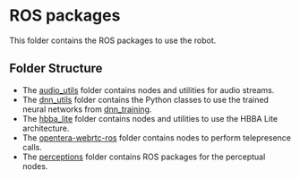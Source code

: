 # ROS packages
This folder contains the ROS packages to use the robot.

## Folder Structure
- The [audio_utils](audio_utils) folder contains nodes and utilities for audio streams.
- The [dnn_utils](dnn_utils) folder contains the Python classes to use the trained neural networks from [dnn_training](../tools/dnn_training).
- The [hbba_lite](hbba_lite) folder contains nodes and utilities to use the HBBA Lite architecture.
- The [opentera-webrtc-ros](opentera-webrtc-ros) folder contains nodes to perform telepresence calls.
- The [perceptions](perceptions) folder contains ROS packages for the perceptual nodes.
